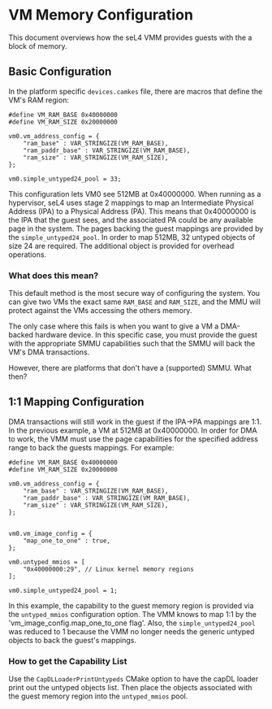 <!--
     Copyright 2023, DornerWorks
     SPDX-License-Identifier: CC-BY-SA-4.0
-->

# VM Memory Configuration

This document overviews how the seL4 VMM provides guests with the a block of memory.

## Basic Configuration

In the platform specific `devices.camkes` file, there are macros that define the VM's RAM region:

```
#define VM_RAM_BASE 0x40000000
#define VM_RAM_SIZE 0x20000000

vm0.vm_address_config = {
    "ram_base" : VAR_STRINGIZE(VM_RAM_BASE),
    "ram_paddr_base" : VAR_STRINGIZE(VM_RAM_BASE),
    "ram_size" : VAR_STRINGIZE(VM_RAM_SIZE),
};

vm0.simple_untyped24_pool = 33;

```

This configuration lets VM0 see 512MB at 0x40000000. When running as a hypervisor, seL4 uses stage 2
mappings to map an Intermediate Physical Address (IPA) to a Physical Address (PA). This means that
0x40000000 is the IPA that the guest sees, and the associated PA could be any available page in the
system. The pages backing the guest mappings are provided by the `simple_untyped24_pool`. In order
to map 512MB, 32 untyped objects of size 24 are required. The additional object is provided for
overhead operations.

### What does this mean?

This default method is the most secure way of configuring the system. You can give two VMs the exact
same `RAM_BASE` and `RAM_SIZE`, and the MMU will protect against the VMs accessing the others
memory.

The only case where this fails is when you want to give a VM a DMA-backed hardware device. In this
specific case, you must provide the guest with the appropriate SMMU capabilities such that the SMMU
will back the VM's DMA transactions.

However, there are platforms that don't have a (supported) SMMU. What then?

## 1:1 Mapping Configuration

DMA transactions will still work in the guest if the IPA->PA mappings are 1:1. In the previous
example, a VM at 512MB at 0x40000000. In order for DMA to work, the VMM must use the page
capabilities for the specified address range to back the guests mappings. For example:

```
#define VM_RAM_BASE 0x40000000
#define VM_RAM_SIZE 0x20000000

vm0.vm_address_config = {
    "ram_base" : VAR_STRINGIZE(VM_RAM_BASE),
    "ram_paddr_base" : VAR_STRINGIZE(VM_RAM_BASE),
    "ram_size" : VAR_STRINGIZE(VM_RAM_SIZE),
};


vm0.vm_image_config = {
    "map_one_to_one" : true,
};

vm0.untyped_mmios = [
    "0x40000000:29", // Linux kernel memory regions
];

vm0.simple_untyped24_pool = 1;

```

In this example, the capability to the guest memory region is provided via the `untyped_mmios`
configuration option. The VMM knows to map 1:1 by the 'vm_image_config.map_one_to_one flag'. Also,
the `simple_untyped24_pool` was reduced to 1 because the VMM no longer needs the generic untyped
objects to back the guest's mappings.

### How to get the Capability List

Use the `CapDLLoaderPrintUntypeds` CMake option to have the capDL loader print out the untyped
objects list. Then place the objects associated with the guest memory region into the
`untyped_mmios` pool.
